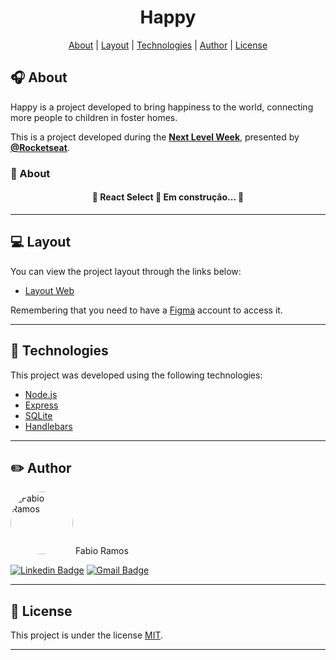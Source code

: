 <h1 align="center">
    <span align="center">Happy</span>
</h1>

<p align="center">
    <a href="#headphones-about">About</a> | 
    <a href="#computer-layout">Layout</a> | 
    <a href="#microscope-technologies">Technologies</a> | 
    <a href="#pencil2-author">Author</a> | 
    <a href="#pencil-license">License</a>
</p>

## :headphones: About

Happy is a project developed to bring happiness to the world, connecting more people to children in foster homes.

This is a project developed during the **[Next Level Week](https://nextlevelweek.com/)**, presented by **[@Rocketseat](https://github.com/Rocketseat)**.

### :rocket: About

<h4 align="center"> 
	🚧  React Select 🚀 Em construção...  🚧
</h4>

---

## :computer: Layout

You can view the project layout through the links below:

- [Layout Web](https://www.figma.com/file/mDEbnoojksG4w8sOxmudh3/Happy-Web?node-id=0%3A1) 

Remembering that you need to have a [Figma](http://figma.com/) account to access it.

---

## :microscope: Technologies

This project was developed using the following technologies:

- [Node.js](https://nodejs.org/en/)
- [Express](https://expressjs.com/pt-br/)
- [SQLite](https://www.sqlite.org/index.html)
- [Handlebars](https://handlebarsjs.com/)

---

## :pencil2: Author

 <img style="border-radius: 50%;" src="https://avatars.githubusercontent.com/u/34969286?s=400&u=15eb378fc8be34ee27c691a916634fe9a7a999a0&v=4" width="100px;" alt="Fabio Ramos"/>
 <span>Fabio Ramos</span>

[![Linkedin Badge](https://img.shields.io/badge/-FabioRamos-blue?style=flat-square&logo=Linkedin&logoColor=white&link=https://www.linkedin.com/in/fabioalvesramos/)](https://www.linkedin.com/in/fabioalvesramos/) 
[![Gmail Badge](https://img.shields.io/badge/-fabioalvesramos12@gmail.com-c14438?style=flat-square&logo=Gmail&logoColor=white&link=mailto:fabioalvesramos12@gmail.com)](mailto:fabioalvesramos12@gmail.com)

---

## :pencil: License

This project is under the license [MIT](./LICENSE).

---